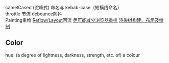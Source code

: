 camelCased (驼峰式) 命名与 kebab-case（短横线命名）  
throttle 节流 debounce防抖  
Painting重绘 [Reflow/Layout](https://developer.mozilla.org/en-US/docs/Glossary/Reflow)回流 [尽可能减少浏览器重排](https://developers.google.com/speed/docs/insights/browser-reflow) [渲染树构建、布局及绘制](https://developers.google.com/web/fundamentals/performance/critical-rendering-path/render-tree-construction?hl=zh-cn)  

## Color
hue: (a degree of lightness, darkness, strength, etc. of) a colour

